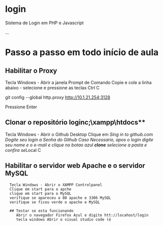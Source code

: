 # login
Sistema de Login em PHP e Javascript

...
# Passo a passo em todo início de aula

## Habilitar o Proxy
Tecla Windows - Abrir a janela Prompt de Comando
Copie e cole a linha abaixo - selecione e pressione as teclas Ctrl C

git config --global http.proxy http://10.1.21.254:3128

Pressione Enter


## Clonar o repositório **login**c;\xampp\htdocs**
   Tecla Windows - Abrir o Github Desktop
   Clique em *Sing in to github.com
   Dogite seu login a Senha do Github
   Caso Necessario, apos o login digite seu nome e o e-mail e clique no botao azul **clone**
   selecione a pasta e confira se*Local C
   
   
   
   
   
   ## Habilitar o servidor web **Apache** e o servidor **MySQL**
      Tecla Windows - Abrir o XAMPP Controlpanel
      Clique em start para o apche
      clique em start para o MySQL
      verifique se apareceu a 80 apache e 3306 MySQL
      verifique se ficou verde o apache e MySQL
      
      ## Testar se esta funcionando
         Abrir o navegador Firefox Azul e digite htt://locahost/login
         tecla windows Abrir o visual studio code (é
